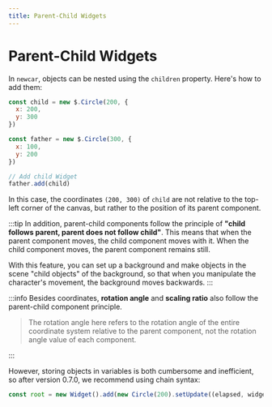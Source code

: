 ```yaml
---
title: Parent-Child Widgets
---
```


# Parent-Child Widgets

In `newcar`, objects can be nested using the `children` property. Here's how to add them:

```javascript
const child = new $.Circle(200, {
  x: 200,
  y: 300
})

const father = new $.Circle(300, {
  x: 100,
  y: 200
})

// Add child Widget
father.add(child)
```

In this case, the coordinates `(200, 300)` of `child` are not relative to the top-left corner of the canvas, but rather to the position of its parent component.

:::tip
In addition, parent-child components follow the principle of **"child follows parent, parent does not follow child"**. This means that when the parent component moves, the child component moves with it. When the child component moves, the parent component remains still.

With this feature, you can set up a background and make objects in the scene "child objects" of the background, so that when you manipulate the character's movement, the background moves backwards.
:::

:::info
Besides coordinates, **rotation angle** and **scaling ratio** also follow the parent-child component principle.

> The rotation angle here refers to the rotation angle of the entire coordinate system relative to the parent component, not the rotation angle value of each component.

:::

However, storing objects in variables is both cumbersome and inefficient, so after version 0.7.0, we recommend using chain syntax:

```javascript
const root = new Widget().add(new Circle(200).setUpdate((elapsed, widget) => {}))
```
